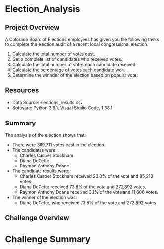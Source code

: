 # Election_Analysis

## Project Overview
A Colorado Board of Elections employees has given you the following tasks to complete the election audit of a recent local congressional election.

1. Calculate the total number of votes cast.
2. Get a complete list of candidates who received votes.
3. Calculate the total number of votes each candidate received. 
4. Calculate the percentage of votes each candidate won.
5. Determine the winnder of the election based on popular vote.

## Resources
* Data Source: elections_results.csv
* Software: Python 3.6.1, Visual Studio Code, 1.38.1

## Summary
The analysis of the election shows that:

* There were 369,711 votes cast in the election.
* The candidates were:
  * Charles Casper Stockham
  * Diana DeGette
  * Raymon Anthony Doane
* The candidate results were:
  * Charles Casper Stockham received 23.0% of the vote and 85,213 votes.
  * Diana DeGette received 73.8% of the vote and 272,892 votes.
  * Raymon Anthony Doane received 3.1% of the vote and 11,606 votes. 
* The winner of the election was:
  * Diana DeGette, who received 73.8% of the vote and 272,892 votes.

## Challenge Overview

# Challenge Summary
